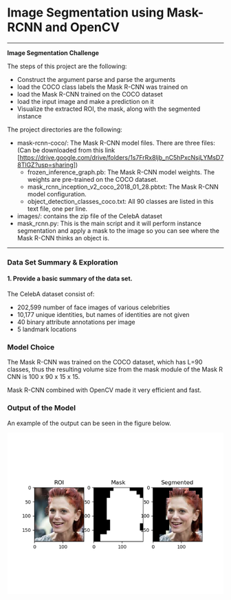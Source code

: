 # **Image Segmentation using Mask-RCNN and OpenCV** 

---

**Image Segmentation Challenge**

The steps of this project are the following:
* Construct the argument parse and parse the arguments
* load the COCO class labels the Mask R-CNN was trained on
* load the Mask R-CNN trained on the COCO dataset
* load the input image and make a prediction on it
* Visualize the extracted ROI, the mask, along with the segmented instance

The project directories are the following:
* mask-rcnn-coco/: The Mask R-CNN model files. There are three files: (Can be downloaded from this link [https://drive.google.com/drive/folders/1s7FrRx8ljb_nC5hPxcNsjLYMsD78TlGZ?usp=sharing])
  * frozen_inference_graph.pb: The Mask R-CNN model weights. The weights are pre-trained on the COCO dataset.
  * mask_rcnn_inception_v2_coco_2018_01_28.pbtxt: The Mask R-CNN model configuration.
  * object_detection_classes_coco.txt: All 90 classes are listed in this text file, one per line. 
* images/: contains the zip file of the CelebA dataset
* mask_rcnn.py: This is the main script and it will perform instance segmentation and apply a mask to the image so you can see where the Mask R-CNN thinks an object is.

[//]: # (Image References)

[image1]: ./output/Figure_1.png "Mask-RCNN output"

---

### Data Set Summary & Exploration

#### 1. Provide a basic summary of the data set.

The CelebA dataset consist of:

* 202,599 number of face images of various celebrities
* 10,177 unique identities, but names of identities are not given
* 40 binary attribute annotations per image
* 5 landmark locations

### Model Choice

The Mask R-CNN was trained on the COCO dataset, which has L=90 classes, thus the resulting volume size from the mask module of the Mask R CNN is 100 x 90 x 15 x 15.

Mask R-CNN combined with OpenCV made it very efficient and fast.

### Output of the Model

An example of the output can be seen in the figure below. 

![alt text][image1]
